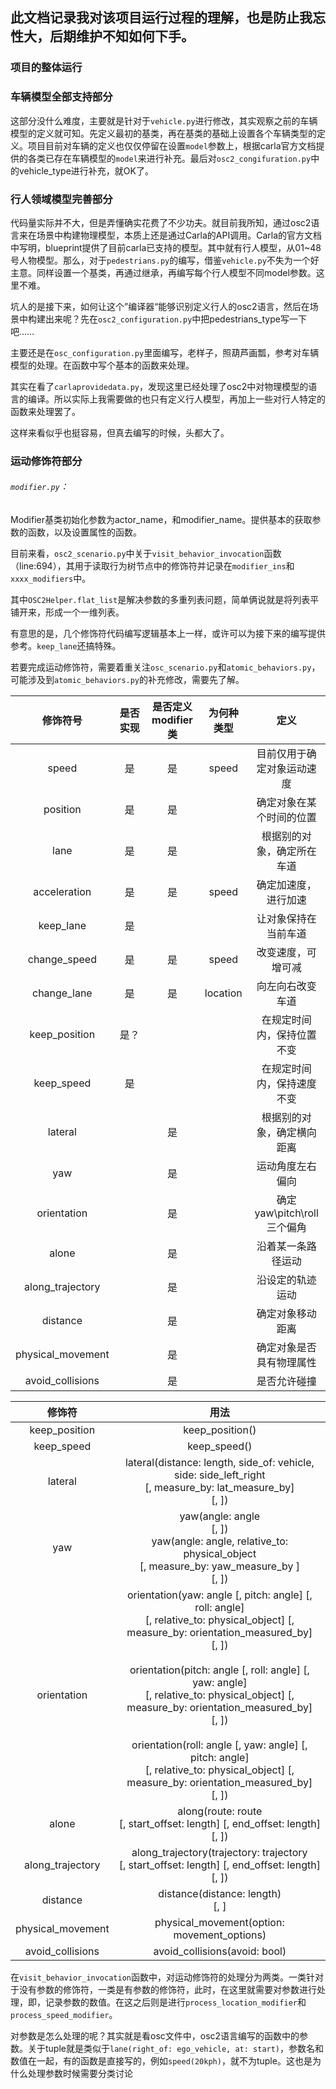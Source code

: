 ## 此文档记录我对该项目运行过程的理解，也是防止我忘性大，后期维护不知如何下手。

### 项目的整体运行



### 车辆模型全部支持部分

这部分没什么难度，主要就是针对于`vehicle.py`进行修改，其实观察之前的车辆模型的定义就可知。先定义最初的基类，再在基类的基础上设置各个车辆类型的定义。项目目前对车辆的定义也仅仅停留在设置`model`参数上，根据carla官方文档提供的各类已存在车辆模型的`model`来进行补充。最后对`osc2_congifuration.py`中的vehicle_type进行补充，就OK了。

### 行人领域模型完善部分

代码量实际并不大，但是弄懂确实花费了不少功夫。就目前我所知，通过osc2语言来在场景中构建物理模型，本质上还是通过Carla的API调用。Carla的官方文档中写明，blueprint提供了目前carla已支持的模型。其中就有行人模型，从01~48号人物模型。那么，对于`pedestrians.py`的编写，借鉴`vehicle.py`不失为一个好主意。同样设置一个基类，再通过继承，再编写每个行人模型不同model参数。这里不难。

坑人的是接下来，如何让这个”编译器“能够识别定义行人的osc2语言，然后在场景中构建出来呢？先在`osc2_configuration.py`中把pedestrians_type写一下吧……

主要还是在`osc_configuration.py`里面编写，老样子，照葫芦画瓢，参考对车辆模型的处理。在函数中写个基本的函数来处理。

其实在看了`carlaprovidedata.py`，发现这里已经处理了osc2中对物理模型的语言的编译。所以实际上我需要做的也只有定义行人模型，再加上一些对行人特定的函数来处理罢了。

这样来看似乎也挺容易，但真去编写的时候，头都大了。 

### 运动修饰符部分

###### `modifier.py`：

Modifier基类初始化参数为actor_name，和modifier_name。提供基本的获取参数的函数，以及设置属性的函数。

目前来看，`osc2_scenario.py`中关于`visit_behavior_invocation`函数（line:694），其用于读取行为树节点中的修饰符并记录在`modifier_ins`和 `xxxx_modifiers`中。

其中`OSC2Helper.flat_list`是解决参数的多重列表问题，简单俩说就是将列表平铺开来，形成一个一维列表。

有意思的是，几个修饰符代码编写逻辑基本上一样，或许可以为接下来的编写提供参考。`keep_lane`还搞特殊。



若要完成运动修饰符，需要着重关注`osc_scenario.py`和`atomic_behaviors.py`，可能涉及到`atomic_behaviors.py`的补充修改，需要先了解。

|     修饰符号      | 是否实现 | 是否定义modifier类 | 为何种类型 |            定义            |
| :---------------: | :------: | :----------------: | :--------: | :------------------------: |
|       speed       |    是    |         是         |   speed    | 目前仅用于确定对象运动速度 |
|     position      |    是    |         是         |            |  确定对象在某个时间的位置  |
|       lane        |    是    |         是         |            | 根据别的对象，确定所在车道 |
|   acceleration    |    是    |         是         |   speed    |    确定加速度，进行加速    |
|     keep_lane     |    是    |                    |            |    让对象保持在当前车道    |
|   change_speed    |    是    |         是         |   speed    |     改变速度，可增可减     |
|    change_lane    |    是    |         是         |  location  |      向左向右改变车道      |
|   keep_position   |   是？   |                    |            | 在规定时间内，保持位置不变 |
|    keep_speed     |    是    |                    |            | 在规定时间内，保持速度不变 |
|      lateral      |          |         是         |            | 根据别的对象，确定横向距离 |
|        yaw        |          |         是         |            |      运动角度左右偏向      |
|    orientation    |          |         是         |            | 确定yaw\pitch\roll三个偏角 |
|       alone       |          |         是         |            |     沿着某一条路径运动     |
| along_trajectory  |          |         是         |            |      沿设定的轨迹运动      |
|     distance      |          |         是         |            |      确定对象移动距离      |
| physical_movement |          |         是         |            |  确定对象是否具有物理属性  |
| avoid_collisions  |          |         是         |            |        是否允许碰撞        |



|      修饰符       |                             用法                             |
| :---------------: | :----------------------------------------------------------: |
|   keep_position   |                       keep_position()                        |
|    keep_speed     |                         keep_speed()                         |
|      lateral      | lateral(distance: length, side_of: vehicle, side: side_left_right <br />[, measure_by: lat_measure_by]<br /> [, <standard-movement-parameters>]) |
|        yaw        | yaw(angle: angle <br />[, <standard-movement-parameters>]) <br />yaw(angle: angle, relative_to: physical_object<br /> [, measure_by: yaw_measure_by ] <br />[, <standard-movement-parameters>]) |
|    orientation    | orientation(yaw: angle  [, pitch: angle] [, roll: angle] <br />[, relative_to: physical_object] [, measure_by: orientation_measured_by] <br />[, <standard-movement-parameters>]) <br /><br />orientation(pitch: angle  [, roll: angle] [, yaw: angle] <br />[, relative_to: physical_object] [, measure_by: orientation_measured_by] <br />[, <standard-movement-parameters>]) <br /><br />orientation(roll: angle  [, yaw: angle] [, pitch: angle] <br />[, relative_to: physical_object] [, measure_by: orientation_measured_by] <br />[, <standard-movement-parameters>]) |
|       alone       | along(route: route <br />[, start_offset: length] [, end_offset: length]<br /> [, <standard-movement-parameters>]) |
| along_trajectory  | along_trajectory(trajectory: trajectory <br />[, start_offset: length] [, end_offset: length] <br />[, <standard-movement-parameters>]) |
|     distance      | distance(distance: length)<br /> [, <standard-movement-parameters>] |
| physical_movement |         physical_movement(option: movement_options)          |
| avoid_collisions  |                avoid_collisions(avoid: bool)                 |



在`visit_behavior_invocation`函数中，对运动修饰符的处理分为两类。一类针对于没有参数的修饰符，一类是有参数的修饰符，此时，在这里就需要对参数进行处理，即，记录参数的数值。在这之后则是进行`process_location_modifier`和`process_speed_modifier`。

对参数是怎么处理的呢？其实就是看osc文件中，osc2语言编写的函数中的参数。关于tuple就是类似于`lane(right_of: ego_vehicle, at: start)`，参数名和数值在一起，有的函数是直接写的，例如`speed(20kph)`，就不为tuple。这也是为什么处理参数时候需要分类讨论



